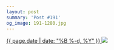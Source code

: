 ```yaml
---
layout: post
summary: 'Post #191'
og_image: 191-1280.jpg
---
```


<p>
 <time>
  <a href="/191">
   {{ page.date | date: "%B %-d, %Y" }}
  </a>
 </time>
 <a href="/191">
  <img data-taken="11/14/2013" sizes="(min-width: 700px) 50vw, calc(100vw - 2rem)" src="{{ site.assets_url }}/191-640.jpg" srcset="{{ site.assets_url }}/191-1280.jpg 1280w, {{ site.assets_url }}/191-960.jpg 960w, {{ site.assets_url }}/191-640.jpg 640w, {{ site.assets_url }}/191-320.jpg 320w"/>
 </a>
</p>
